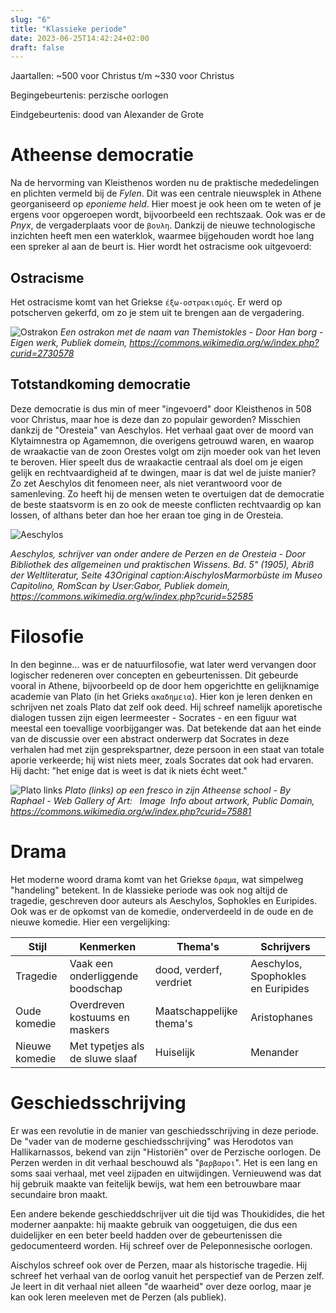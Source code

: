 ```yaml
---
slug: "6"
title: "Klassieke periode"
date: 2023-06-25T14:42:24+02:00
draft: false
---
```


Jaartallen: ~500 voor Christus t/m ~330 voor Christus

Begingebeurtenis: perzische oorlogen

Eindgebeurtenis: dood van Alexander de Grote

# Atheense democratie
Na de hervorming van Kleisthenos worden nu de praktische mededelingen en
plichten vermeld bij de *Fylen*. Dit was een centrale nieuwsplek in Athene
georganiseerd op *eponieme held*. Hier moest je ook heen om te weten of je
ergens voor opgeroepen wordt, bijvoorbeeld een rechtszaak. Ook was er de *Pnyx*,
de vergaderplaats voor de `βουλη`. Dankzij de nieuwe technologische inzichten
heeft men een waterklok, waarmee bijgehouden wordt hoe lang een spreker al aan
de beurt is. Hier wordt het ostracisme ook uitgevoerd:

## Ostracisme
Het ostracisme komt van het Griekse `έξω-οστρακισμός`. Er werd op potscherven
gekerfd, om zo je stem uit te brengen aan de vergadering.

![Ostrakon](../../ostrakon.jpg)
*Een ostrakon met de naam van Themistokles - Door Han borg - Eigen werk, Publiek domein, https://commons.wikimedia.org/w/index.php?curid=2730578*

## Totstandkoming democratie
Deze democratie is dus min of meer "ingevoerd" door Kleisthenos in 508 voor
Christus, maar hoe is deze dan zo populair geworden? Misschien dankzij de
"Oresteia" van Aeschylos. Het verhaal gaat over de moord van Klytaimnestra op
Agamemnon, die overigens getrouwd waren, en waarop de wraakactie van de zoon
Orestes volgt om zijn moeder ook van het leven te beroven. Hier speelt dus de
wraakactie centraal als doel om je eigen gelijk en rechtvaardigheid af te
dwingen, maar is dat wel de juiste manier? Zo zet Aeschylos dit fenomeen neer,
als niet verantwoord voor de samenleving. Zo heeft hij de mensen weten te
overtuigen dat de democratie de beste staatsvorm is en zo ook de meeste
conflicten rechtvaardig op kan lossen, of althans beter dan hoe her eraan toe
ging in de Oresteia.

![Aeschylos](../../aeschylos.jpg)

*Aeschylos, schrijver van onder andere de Perzen en de Oresteia - Door
Bibliothek des allgemeinen und praktischen Wissens. Bd. 5&quot; (1905), Abriß
der Weltliteratur, Seite 43Original caption:AischylosMarmorbüste im Museo
Capitolino, RomScan by User:Gabor, Publiek domein,
https://commons.wikimedia.org/w/index.php?curid=52585*

# Filosofie
In den beginne... was er de natuurfilosofie, wat later werd vervangen door
logischer redeneren over concepten en gebeurtenissen. Dit gebeurde vooral in
Athene, bijvoorbeeld op de door hem opgerichtte en gelijknamige academie van
Plato (in het Grieks `ακαδημεια`). Hier kon je leren denken en schrijven net zoals
Plato dat zelf ook deed. Hij schreef namelijk aporetische dialogen tussen zijn
eigen leermeester - Socrates - en een figuur wat meestal een toevallige voorbijganger was.
Dat betekende dat aan het einde van de discussie over een abstract onderwerp dat
Socrates in deze verhalen had met zijn gesprekspartner, deze persoon in een
staat van totale aporie verkeerde; hij wist niets meer, zoals Socrates dat ook
had ervaren. Hij dacht: "het enige dat is weet is dat ik niets écht weet."

![Plato links](/plato.jpg)
*Plato (links) op een fresco in zijn Atheense school - By Raphael - Web Gallery of Art:   Image  Info about artwork, Public Domain, https://commons.wikimedia.org/w/index.php?curid=75881*

# Drama
Het moderne woord drama komt van het Griekse `δραμα`, wat simpelweg "handeling"
betekent. In de klassieke periode was ook nog altijd de tragedie, geschreven
door auteurs als Aeschylos, Sophokles en Euripides. Ook was er de opkomst van de
komedie, onderverdeeld in de oude en de nieuwe komedie. Hier een vergelijking:

| Stijl          | Kenmerken                        | Thema's                  | Schrijvers                         |
| ---            | ---                              | ---                      | ---                                |
| Tragedie       | Vaak een onderliggende boodschap | dood, verderf, verdriet  | Aeschylos, Spophokles en Euripides |
| Oude komedie   | Overdreven kostuums en maskers   | Maatschappelijke thema's | Aristophanes                       |
| Nieuwe komedie | Met typetjes als de sluwe slaaf  | Huiselijk                | Menander                           |
# Geschiedsschrijving
Er was een revolutie in de manier van geschiedsschrijving in deze periode. De
"vader van de moderne geschiedsschrijving" was Herodotos van Hallikarnassos,
bekend van zijn "Historiën" over de Perzische oorlogen. De Perzen werden in dit
verhaal beschouwd als "`βαρβαροι`". Het is een lang en soms saai verhaal, met
veel zijpaden en uitwijdingen. Vernieuwend was dat hij gebruik maakte van
feitelijk bewijs, wat hem een betrouwbare maar secundaire bron maakt.

Een andere bekende geschieddschrijver uit die tijd was Thoukidides, die het
moderner aanpakte: hij maakte gebruik van ooggetuigen, die dus een duidelijker
en een beter beeld hadden over de gebeurtenissen die gedocumenteerd worden. Hij
schreef over de Peleponnesische oorlogen.

Aischylos schreef ook over de Perzen, maar als historische tragedie. Hij schreef
het verhaal van de oorlog vanuit het perspectief van de Perzen zelf. Je leert in
dit verhaal niet alleen "de waarheid" over deze oorlog, maar je kan ook leren
meeleven met de Perzen (als publiek).
